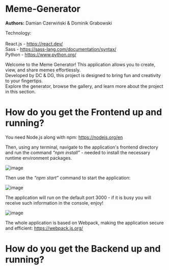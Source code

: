 # Meme-Generator

**Authors:** Damian Czerwiński & Dominik Grabowski

Technology: <br><br>
React.js  - https://react.dev/ <br> 
Sass - https://sass-lang.com/documentation/syntax/ <br>
Python - https://www.python.org/ <br>

 Welcome to the Meme Generator! This application allows you to create, view, and share memes effortlessly. <br>
 Developed by DC & DG, this project is designed to bring fun and creativity to your fingertips. <br>
 Explore the generator, browse the gallery, and learn more about the project in this section. <br>

 <h1>How do you get the Frontend up and running?</h1>

 You need Node.js along with npm: https://nodejs.org/en

 Then, using any terminal, navigate to the application's frontend directory and run the command _“npm install”_ - needed to install the necessary runtime environment packages.

 ![image](https://github.com/user-attachments/assets/bd54ee4c-95f3-4cf4-8485-917b8c7e4e5a)
 
Then use the _“npm start”_ command to start the application:

 ![image](https://github.com/user-attachments/assets/04aa6f03-31f2-4155-b2d1-b4f62aa0e014)

 The application will run on the default port 3000 - if it is busy you will receive such information in the console, enjoy!

![image](https://github.com/user-attachments/assets/8f123900-f5e5-4a9c-8da9-4575067bcfc1)

The whole application is based on Webpack, making the application secure and efficient: https://webpack.js.org/

 <h1>How do you get the Backend up and running?</h1>

